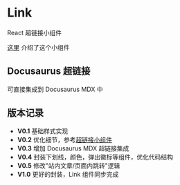 # Link

React 超链接小组件

[这里](https://castamerego.com/docs/Snippets/Components/Link) 介绍了这个小组件

## Docusaurus 超链接

可直接集成到 Docusaurus MDX 中


## 版本记录

- **V0.1** 基础样式实现
- **V0.2** 优化细节，参考[超链接小组件](https://castamerego.com/blog/Link)
- **V0.3** 增加 Docusaurus MDX 超链接集成
- **V0.4** 封装下划线，颜色，弹出徽标等组件，优化代码结构
- **V0.5** 修改"站内文章/页面内跳转"逻辑
- **V1.0** 更好的封装，Link 组件同步完成